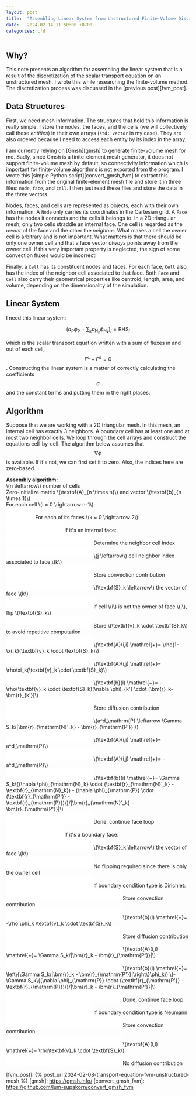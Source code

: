 ```yaml
---
layout: post
title:  "Assembling Linear System from Unstructured Finite-Volume Discretization"
date:   2024-02-14 11:50:00 +0700
categories: cfd
---
```

## Why?
This note presents an algorithm for assembling the linear system that is a result of the discretization of the scalar transport equation on an unstructured mesh. I wrote this while researching the finite-volume method. The discretization process was discussed in the [previous post][fvm_post].

## Data Structures
First, we need mesh information. The structures that hold this information is really simple. I store the nodes, the faces, and the cells (we will collectively call these *entities*) in their own arrays (`std::vector` in my case). They are also ordered because I need to access each entity by its index in the array.

I am currently relying on [Gmsh][gmsh] to generate finite-volume mesh for me. Sadly, since Gmsh is a finite-element mesh generator, it does not support finite-volume mesh by default, so connectivity information which is important for finite-volume algorithms is not exported from the program. I wrote this [simple Python script][convert_gmsh_fvm] to extract this information from the original finite-element mesh file and store it in three files: `node`, `face`, and `cell`. I then just read these files and store the data in the three vectors.

Nodes, faces, and cells are represented as objects, each with their own information. A `Node` only carries its coordinates in the Cartesian grid. A `Face` has the nodes it connects and the cells it belongs to. In a 2D triangular mesh, only two cells straddle an internal face. One cell is regarded as the *owner* of the face and the other the *neighbor*. What makes a cell the owner cell is arbitrary and is not important. What matters is that there should be only one owner cell and that a face vector *always* points away from the owner cell. If this very important property is neglected, the sign of some convection fluxes would be incorrect!

Finally, a `Cell` has its constituent nodes and faces. For each face, `Cell` also has the index of the neighbor cell associated to that face. Both `Face` and `Cell` also carry their geometrical properties like centroid, length, area, and volume, depending on the dimensionality of the simulation.

## Linear System
I need this linear system:

$$
\left(a_{\mathrm{P}}\phi_{\mathrm{P}} + \sum_k a_{\mathrm{N}_k}\phi_{\mathrm{N}_k}\right)_i = \mathrm{RHS}_i
$$

which is the scalar transport equation written with a sum of fluxes in and out of each cell, $$F^{\mathrm{c}} - F^{\mathrm{d}} = 0$$. Constructing the linear system is a matter of correctly calculating the coefficients $$a$$ and the constant terms and putting them in the right places.

## Algorithm
Suppose that we are working with a 2D triangular mesh. In this mesh, an internal cell has exactly 3 neighbors. A boundary cell has at least one and at most two neighbor cells. We loop through the cell arrays and construct the equations cell-by-cell. The algorithm below assumes that $$\nabla \phi$$ is available. If it's not, we can first set it to zero. Also, the indices here are zero-based.

<div class="post-box green">
<b>Assembly algorithm:</b><br>
\(n \leftarrow\) number of cells<br>
Zero-initialize matrix \(\textbf{A}_{n \times n}\) and vector \(\textbf{b}_{n \times 1}\)<br>
For each cell \(i = 0 \rightarrow n-1\):<br>
<img src="/images/indent.svg">For each of its faces \(k = 0 \rightarrow 2\):<br>
<img src="/images/indent2.svg">If it's an internal face:<br>
<img src="/images/indent3.svg"><span class="comment">Determine the neighbor cell index</span><br>
<img src="/images/indent3.svg">\(j \leftarrow\) cell neighbor index associated to face \(k\)<br>
<img src="/images/indent3.svg"><span class="comment">Store convection contribution</span><br>
<img src="/images/indent3.svg">\(\textbf{S}_k \leftarrow\) the vector of face \(k\)<br>
<img src="/images/indent3.svg">If cell \(i\) is not the owner of face \(j\), flip \(\textbf{S}_k\)<br>
<img src="/images/indent3.svg">Store \(\textbf{v}_k \cdot \textbf{S}_k\) to avoid repetitive computation<br>
<img src="/images/indent3.svg">\(\textbf{A}(i,i) \mathrel{+}= \rho(1-\xi_k)(\textbf{v}_k \cdot \textbf{S}_k)\)<br>
<img src="/images/indent3.svg">\(\textbf{A}(i,j) \mathrel{+}= \rho\xi_k(\textbf{v}_k \cdot \textbf{S}_k)\)<br>
<img src="/images/indent3.svg">\(\textbf{b}(i) \mathrel{+}= -\rho(\textbf{v}_k \cdot \textbf{S}_k)(\nabla \phi)_{k'} \cdot (\bm{r}_k-\bm{r}_{k'})\)<br>
<img src="/images/indent3.svg"><span class="comment">Store diffusion contribution</span><br>
<img src="/images/indent3.svg">\(a^d_\mathrm{P} \leftarrow \Gamma S_k/|\bm{r}_{\mathrm{N}'_k} - \bm{r}_{\mathrm{P'}}|\)<br>
<img src="/images/indent3.svg">\(\textbf{A}(i,i) \mathrel{+}= a^d_\mathrm{P}\)<br>
<img src="/images/indent3.svg">\(\textbf{A}(i,j) \mathrel{+}= -a^d_\mathrm{P}\)<br>
<img src="/images/indent3.svg">\(\textbf{b}(i) \mathrel{+}= \Gamma S_k\{(\nabla \phi)_{\mathrm{N}_k} \cdot (\textbf{r}_{\mathrm{N}'_k} - \textbf{r}_{\mathrm{N}_k}) - (\nabla \phi)_{\mathrm{P}} \cdot (\textbf{r}_{\mathrm{P'}} - \textbf{r}_{\mathrm{P}})\}/|\bm{r}_{\mathrm{N}'_k} - \bm{r}_{\mathrm{P'}}|\)<br>
<img src="/images/indent3.svg"><span class="comment">Done, continue face loop</span><br>
<img src="/images/indent2.svg">If it's a boundary face:<br>
<img src="/images/indent3.svg">\(\textbf{S}_k \leftarrow\) the vector of face \(k\)<br>
<img src="/images/indent3.svg">No flipping required since there is only the owner cell<br>
<img src="/images/indent3.svg">If boundary condition type is Dirichlet:<br>
<img src="/images/indent4.svg"><span class="comment">Store convection contribution</span><br>
<img src="/images/indent4.svg">\(\textbf{b}(i) \mathrel{+}= -\rho \phi_k \textbf{v}_k \cdot \textbf{S}_k\)<br>
<img src="/images/indent4.svg"><span class="comment">Store diffusion contribution</span><br>
<img src="/images/indent4.svg">\(\textbf{A}(i,i) \mathrel{+}= \Gamma S_k/|\bm{r}_k - \bm{r}_{\mathrm{P'}}|\)<br>
<img src="/images/indent4.svg">\(\textbf{b}(i) \mathrel{+}= \left\{\Gamma S_k/|\bm{r}_k - \bm{r}_{\mathrm{P'}}|\right\}\phi_k\) \(- \Gamma S_k\{(\nabla \phi)_{\mathrm{P}} \cdot (\textbf{r}_{\mathrm{P'}} - \textbf{r}_{\mathrm{P}})\}/|\bm{r}_k - \bm{r}_{\mathrm{P'}}|\)<br>
<img src="/images/indent4.svg"><span class="comment">Done, continue face loop</span><br>
<img src="/images/indent3.svg">If boundary condition type is Neumann:<br>
<img src="/images/indent4.svg"><span class="comment">Store convection contribution</span><br>
<img src="/images/indent4.svg">\(\textbf{A}(i,i) \mathrel{+}= \rho\textbf{v}_k \cdot \textbf{S}_k\)<br>
<img src="/images/indent4.svg"><span class="comment">No diffusion contribution</span><br>
</div>

[fvm_post]: {% post_url 2024-02-08-transport-equation-fvm-unstructured-mesh %}
[gmsh]: https://gmsh.info/
[convert_gmsh_fvm]: https://github.com/lum-supakorn/convert_gmsh_fvm
